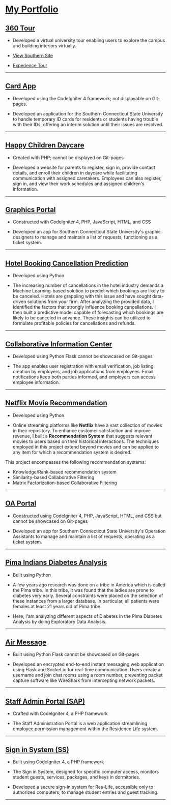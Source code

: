 # [My Portfolio](https://fj99.github.io/My-Projects/)

## [360 Tour](https://github.com/fj99/My-Projects/tree/main/360-tour)
- Developed a virtual university tour enabling users to explore the campus and building interiors virtually.

- [View Southern Site](https://inside.southernct.edu/virtual-tour)

- [Experience Tour](https://fj99.github.io/My-Projects/360-tour/)

---
## [Card App](https://github.com/fj99/My-Projects/tree/main/Card-app)
- Developed using the CodeIgniter 4 framework; not displayable on Git-pages.

- Developed an application for the Southern Connecticut State University to handle temporary ID cards for residents or students having trouble with their IDs, offering an interim solution until their issues are resolved.

---
## [Happy Children Daycare](https://github.com/fj99/My-Projects/tree/main/Daycare_System)
- Created with PHP; cannot be displayed on Git-pages

- Developed a website for parents to register, sign in, provide contact details, and enroll their children in daycare while facilitating communication with assigned caretakers. Employees can also register, sign in, and view their work schedules and assigned children's information.

---
## [Graphics Portal](https://github.com/fj99/My-Projects/tree/main/Graphics)
- Constructed with CodeIgniter 4, PHP, JavaScript, HTML, and CSS

- Developed an app for Southern Connecticut State University's graphic designers to manage and maintain a list of requests, functioning as a ticket system.

---
## [Hotel Booking Cancellation Prediction](https://github.com/fj99/My-Projects/tree/main/Hotel_Booking_Cancellation_Prediction)
- Developed using Python.

- The increasing number of cancellations in the hotel industry demands a Machine Learning-based solution to predict which bookings are likely to be canceled. Hotels are grappling with this issue and have sought data-driven solutions from your firm. After analyzing the provided data, I identified the factors that strongly influence booking cancellations. I then built a predictive model capable of forecasting which bookings are likely to be canceled in advance. These insights can be utilized to formulate profitable policies for cancellations and refunds.

---
## [Collaborative Information Center](https://github.com/fj99/My-Projects/tree/main/Job_App)
- Developed using Python Flask cannot be showcased on Git-pages

- The app enables user registration with email verification, job listing creation by employers, and job applications from employees. Email notifications keep both parties informed, and employers can access employee information.

---
## [Netflix Movie Recommendation](https://github.com/fj99/My-Projects/tree/main/Netflix_Movie_recommendation)
- Developed using Python.

- Online streaming platforms like **Netflix** have a vast collection of movies in their repository. To enhance customer satisfaction and improve revenue, I built a **Recommendation System** that suggests relevant movies to users based on their historical interactions. The techniques employed in this project extend beyond movies and can be applied to any item for which a recommendation system is desired.

This project encompasses the following recommendation systems:
- Knowledge/Rank-based recommendation system
- Similarity-based Collaborative Filtering
- Matrix Factorization-based Collaborative Filtering

---
## [OA Portal](https://github.com/fj99/My-Projects/tree/main/OA-Portal)
- Constructed using CodeIgniter 4, PHP, JavaScript, HTML, and CSS but cannot be showcased on Git-pages

- Developed an app for Southern Connecticut State University's Operation Assistants to manage and maintain a list of requests, operating as a ticket system.

---
## [Pima Indians Diabetes Analysis](https://github.com/fj99/My-Projects/tree/main/Pima_Indians_Diabetes_Analysis)
- Built using Python

- A few years ago research was done on a tribe in America which is called the Pima tribe. In this tribe, it was found that the ladies are prone to diabetes very early. Several constraints were placed on the selection of these instances from a larger database. In particular, all patients were females at least 21 years old of Pima tribe. 

- Here, I'am analyzing different aspects of Diabetes in the Pima Diabetes Analysis by doing Exploratory Data Analysis.

---
## [Air Message](https://github.com/fj99/My-Projects/tree/main/Python_Chat)
- Built using Python Flask cannot be showcased on Git-pages

- Developed an encrypted end-to-end instant messaging web application using Flask and Socket.io for real-time communication. Users create a username and join chat rooms using a room number, preventing packet capture software like WireShark from intercepting network packets.

---
## [Staff Admin Portal (SAP)](https://github.com/fj99/My-Projects/tree/main/SAP)
- Crafted with CodeIgniter 4, a PHP framework

- The Staff Administration Portal is a web application streamlining employee permission management within the Residence Life system.

---
## [Sign in System (SS)](https://github.com/fj99/My-Projects/tree/main/SS)
- Built using CodeIgniter 4, a PHP framework

- The Sign in System, designed for specific computer access, monitors student guests, services, packages, and keys in dormitories.

- Developed a secure sign-in system for Res-Life, accessible only to authorized computers, to manage student entries and guest tracking.

---